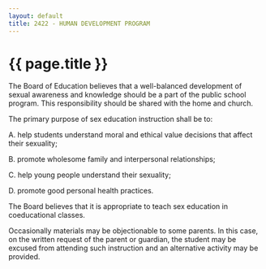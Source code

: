 ```yaml
---
layout: default
title: 2422 - HUMAN DEVELOPMENT PROGRAM
---
```


{{ page.title }}
================

The Board of Education believes that a well-balanced development of
sexual awareness and knowledge should be a part of the public school
program. This responsibility should be shared with the home and church.

The primary purpose of sex education instruction shall be to:

A. help students understand moral and ethical value decisions that
affect their sexuality;

B. promote wholesome family and interpersonal relationships;

C. help young people understand their sexuality;

D. promote good personal health practices.

The Board believes that it is appropriate to teach sex education in
coeducational classes.

Occasionally materials may be objectionable to some parents. In this
case, on the written request of the parent or guardian, the student may
be excused from attending such instruction and an alternative activity
may be provided.

